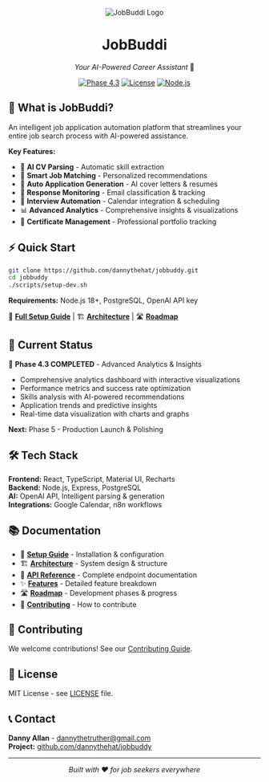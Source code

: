 <div align="center">

![JobBuddi Logo](https://client-uploads.nyc3.digitaloceanspaces.com/images/731d7eb6-98fd-4f14-8af6-386d93ba0e57/2025-10-24T03-50-17-074Z-0b544258.jpg)

# JobBuddi
*Your AI-Powered Career Assistant* 🤖

[![Phase 4.3](https://img.shields.io/badge/Phase-4.3%20Complete-brightgreen)](docs/roadmap.md)
[![License](https://img.shields.io/badge/License-MIT-blue.svg)](LICENSE)
[![Node.js](https://img.shields.io/badge/Node.js-18+-green.svg)](package.json)

</div>

## 🚀 What is JobBuddi?

An intelligent job application automation platform that streamlines your entire job search process with AI-powered assistance.

**Key Features:**
- 🤖 **AI CV Parsing** - Automatic skill extraction
- 🎯 **Smart Job Matching** - Personalized recommendations  
- 📝 **Auto Application Generation** - AI cover letters & resumes
- 📧 **Response Monitoring** - Email classification & tracking
- 📅 **Interview Automation** - Calendar integration & scheduling
- 📊 **Advanced Analytics** - Comprehensive insights & visualizations
- 📜 **Certificate Management** - Professional portfolio tracking

## ⚡ Quick Start

```bash
git clone https://github.com/dannythehat/jobbuddy.git
cd jobbuddy
./scripts/setup-dev.sh
```

**Requirements:** Node.js 18+, PostgreSQL, OpenAI API key

📖 **[Full Setup Guide](docs/setup.md)** | 🏗️ **[Architecture](docs/architecture.md)** | 🛣️ **[Roadmap](docs/roadmap.md)**

## 🎯 Current Status

🚀 **Phase 4.3 COMPLETED** - Advanced Analytics & Insights
- Comprehensive analytics dashboard with interactive visualizations
- Performance metrics and success rate optimization
- Skills analysis with AI-powered recommendations
- Application trends and predictive insights
- Real-time data visualization with charts and graphs

**Next:** Phase 5 - Production Launch & Polishing

## 🛠️ Tech Stack

**Frontend:** React, TypeScript, Material UI, Recharts  
**Backend:** Node.js, Express, PostgreSQL  
**AI:** OpenAI API, Intelligent parsing & generation  
**Integrations:** Google Calendar, n8n workflows

## 📚 Documentation

- 📖 **[Setup Guide](docs/setup.md)** - Installation & configuration
- 🏗️ **[Architecture](docs/architecture.md)** - System design & structure  
- 🔌 **[API Reference](docs/api.md)** - Complete endpoint documentation
- ✨ **[Features](docs/features.md)** - Detailed feature breakdown
- 🛣️ **[Roadmap](docs/roadmap.md)** - Development phases & progress
- 🤝 **[Contributing](docs/contributing.md)** - How to contribute

## 🤝 Contributing

We welcome contributions! See our [Contributing Guide](docs/contributing.md).

## 📄 License

MIT License - see [LICENSE](LICENSE) file.

## 📞 Contact

**Danny Allan** - dannythetruther@gmail.com  
**Project:** [github.com/dannythehat/jobbuddy](https://github.com/dannythehat/jobbuddy)

---

<div align="center">
<em>Built with ❤️ for job seekers everywhere</em>
</div>